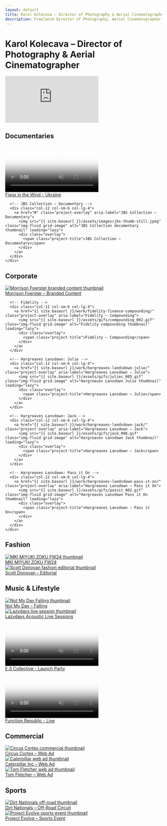 ```yaml
---
layout: default
title: Karol Kolecava – Director of Photography & Aerial Cinematographer
description: Freelance Director of Photography, Aerial Cinematographer and Camera Operator from Slovakia working around London and the UK with 5 years of experience.
---
```


<div class="container mt-5 pt-5">

  <!-- Page H1 for SEO and accessibility -->
  <h1 class="visually-hidden">Karol Kolecava – Director of Photography & Aerial Cinematographer</h1>

  <!-- Hero video section -->
  <section class="video-hero-container ratio ratio-16x9" aria-label="Showreel">
    <iframe
      src="https://www.youtube.com/embed/YOUR_VIDEO_ID?autoplay=1&mute=1&controls=0&showinfo=0&modestbranding=0&rel=0&loop=1&playlist=P56Fe2VRf5Y"
      frameborder="0"
      allow="autoplay; fullscreen"
      class="bg-iframe"
      title="Karol Kolecava Showreel"
    ></iframe>
  </section>

  <!-- Documentaries -->
  <section class="mt-5" aria-labelledby="documentaries-heading">
    <h2 id="documentaries-heading" class="category-headings">Documentaries</h2>
    <div class="row g-4">
      <!-- Flags in the Wind – Ukraine -->
      <div class="col-12 col-sm-6 col-lg-4">
        <a href="{{ site.baseurl }}/work/flags-in-the-wind/" class="project-overlay" aria-label="Flags in the Wind – Ukraine Trailer">
          <video class="img-fluid grid-image" autoplay loop muted playsinline loading="lazy" poster="{{ site.baseurl }}/assets/images/ua_oldman-thumb.jpg">
            <source src="{{ site.baseurl }}/assets/webm/ua_oldman.webm" type="video/webm">
          </video>
          <div class="overlay">
            <span class="project-title">Flags in the Wind – Ukraine</span>
          </div>
        </a>
      </div>

      <!-- JBS Collection – Documentary -->
      <div class="col-12 col-sm-6 col-lg-4">
        <a href="#" class="project-overlay" aria-label="JBS Collection – Documentary">
          <img src="{{ site.baseurl }}/assets/images/jbs-thumb-still.jpeg" class="img-fluid grid-image" alt="JBS Collection documentary thumbnail" loading="lazy">
          <div class="overlay">
            <span class="project-title">JBS Collection – Documentary</span>
          </div>
        </a>
      </div>
    </div>
  </section>

  <!-- Corporate -->
  <section class="mt-5" aria-labelledby="corporate-heading">
    <h2 id="corporate-heading" class="category-headings">Corporate</h2>
    <div class="row g-4">
      <!-- Morrison Foerster -->
      <div class="col-12 col-sm-6 col-lg-4">
        <a href="{{ site.baseurl }}/work/morrison-foerster/" class="project-overlay" aria-label="Morrison Foerster – Branded Content">
          <img src="{{ site.baseurl }}/assets/gifs/mofo_003.gif" class="img-fluid grid-image" alt="Morrison Foerster branded content thumbnail" loading="lazy">
          <div class="overlay">
            <span class="project-title">Morrison Foerster – Branded Content</span>
          </div>
        </a>
      </div>

      <!-- Fidelity -->
      <div class="col-12 col-sm-6 col-lg-4">
        <a href="{{ site.baseurl }}/work/fidelity-finance-compounding/" class="project-overlay" aria-label="Fidelity – Compounding">
          <img src="{{ site.baseurl }}/assets/gifs/compounding_002.gif" class="img-fluid grid-image" alt="Fidelity compounding thumbnail" loading="lazy">
          <div class="overlay">
            <span class="project-title">Fidelity – Compounding</span>
          </div>
        </a>
      </div>

      <!-- Hargreaves Lansdown: Julie -->
      <div class="col-12 col-sm-6 col-lg-4">
        <a href="{{ site.baseurl }}/work/hargreaves-landsdown-julie/" class="project-overlay" aria-label="Hargreaves Lansdown – Julie">
          <img src="{{ site.baseurl }}/assets/gifs/juliec_005.gif" class="img-fluid grid-image" alt="Hargreaves Lansdown Julie thumbnail" loading="lazy">
          <div class="overlay">
            <span class="project-title">Hargreaves Lansdown – Julie</span>
          </div>
        </a>
      </div>

      <!-- Hargreaves Lansdown: Jack -->
      <div class="col-12 col-sm-6 col-lg-4">
        <a href="{{ site.baseurl }}/work/hargreaves-landsdown-jack/" class="project-overlay" aria-label="Hargreaves Lansdown – Jack">
          <img src="{{ site.baseurl }}/assets/gifs/jack_008.gif" class="img-fluid grid-image" alt="Hargreaves Lansdown Jack thumbnail" loading="lazy">
          <div class="overlay">
            <span class="project-title">Hargreaves Lansdown – Jack</span>
          </div>
        </a>
      </div>

      <!-- Hargreaves Lansdown: Pass it On -->
      <div class="col-12 col-sm-6 col-lg-4">
        <a href="{{ site.baseurl }}/work/hargreaves-landsdown-pass-it-on/" class="project-overlay" aria-label="Hargreaves Lansdown – Pass it On">
          <img src="{{ site.baseurl }}/assets/gifs/passit_002.gif" class="img-fluid grid-image" alt="Hargreaves Lansdown Pass it On thumbnail" loading="lazy">
          <div class="overlay">
            <span class="project-title">Hargreaves Lansdown – Pass it On</span>
          </div>
        </a>
      </div>
    </div>
  </section>

  <!-- Fashion -->
  <section class="mt-5" aria-labelledby="fashion-heading">
    <h2 id="fashion-heading" class="category-headings">Fashion</h2>
    <div class="row g-4">
      <div class="col-12 col-sm-6 col-lg-4">
        <a href="{{ site.baseurl }}/work/miyuki-zoku-fw24-campaign/" class="project-overlay" aria-label="MKI MIYUKI ZOKU FW24 Campaign">
          <img src="{{ site.baseurl }}/assets/gifs/mki_002.gif" class="img-fluid grid-image" alt="MKI MIYUKI ZOKU FW24 thumbnail" loading="lazy">
          <div class="overlay">
            <span class="project-title">MKI MIYUKI ZOKU FW24</span>
          </div>
        </a>
      </div>
      <div class="col-12 col-sm-6 col-lg-4">
        <a href="{{ site.baseurl }}/work/scott-donovan/" class="project-overlay" aria-label="Scott Donovan Editorial">
          <img src="{{ site.baseurl }}/assets/gifs/scott_007.gif" class="img-fluid grid-image" alt="Scott Donovan fashion editorial thumbnail" loading="lazy">
          <div class="overlay">
            <span class="project-title">Scott Donovan – Editorial</span>
          </div>
        </a>
      </div>
    </div>
  </section>

  <!-- Music & Lifestyle -->
  <section class="mt-5" aria-labelledby="music-heading">
    <h2 id="music-heading" class="category-headings">Music & Lifestyle</h2>
    <div class="row g-4">
      <div class="col-12 col-sm-6 col-lg-4">
        <a href="{{ site.baseurl }}/work/not-my-day-falling/" class="project-overlay" aria-label="Not My Day – Falling">
          <img src="{{ site.baseurl }}/assets/gifs/nmd_003.gif" class="img-fluid grid-image" alt="Not My Day Falling thumbnail" loading="lazy">
          <div class="overlay">
            <span class="project-title">Not My Day – Falling</span>
          </div>
        </a>
      </div>
      <div class="col-12 col-sm-6 col-lg-4">
        <a href="{{ site.baseurl }}/work/lazydays-acoustic-live-sessions/" class="project-overlay" aria-label="Lazydays Acoustic Sessions">
          <img src="{{ site.baseurl }}/assets/gifs/mabes_001.gif" class="img-fluid grid-image" alt="Lazydays live session thumbnail" loading="lazy">
          <div class="overlay">
            <span class="project-title">Lazydays Acoustic Live Sessions</span>
          </div>
        </a>
      </div>
      <div class="col-12 col-sm-6 col-lg-4">
        <a href="{{ site.baseurl }}/work/es-collective/" class="project-overlay" aria-label="E.S Collective Launch Party">
          <video class="img-fluid grid-image" autoplay loop muted playsinline loading="lazy" poster="{{ site.baseurl }}/assets/images/ua_oldman-thumb.jpg">
            <source src="{{ site.baseurl }}/assets/webm/es_001.webm" type="video/webm">
          </video>
          <div class="overlay">
            <span class="project-title">E.S Collective - Launch Party</span>
          </div>
        </a>
      </div>
      <div class="col-12 col-sm-6 col-lg-4">
        <a href="{{ site.baseurl }}/work/function-republic/" class="project-overlay" aria-label="Function Republic - Live">
          <video class="img-fluid grid-image" autoplay loop muted playsinline loading="lazy" poster="{{ site.baseurl }}/assets/images/ua_oldman-thumb.jpg">
            <source src="{{ site.baseurl }}/assets/webm/functionrep_007.webm" type="video/webm">
          </video>
          <div class="overlay">
            <span class="project-title">Function Republic - Live</span>
          </div>
        </a>
      </div>
    </div>
  </section>

  <!-- Commercial -->
  <section class="mt-5" aria-labelledby="commercial-heading">
    <h2 id="commercial-heading" class="category-headings">Commercial</h2>
    <div class="row g-4">
      <div class="col-12 col-sm-6 col-lg-4">
        <a href="{{ site.baseurl }}/work/circus-cortex/" class="project-overlay" aria-label="Circus Cortex Web Ad">
          <img src="{{ site.baseurl }}/assets/gifs/cortex_010.gif" class="img-fluid grid-image" alt="Circus Cortex commercial thumbnail" loading="lazy">
          <div class="overlay">
            <span class="project-title">Circus Cortex – Web Ad</span>
          </div>
        </a>
      </div>
      <div class="col-12 col-sm-6 col-lg-4">
        <a href="#" class="project-overlay" aria-label="Caterpillar Inc Web Ad">
          <img src="{{ site.baseurl }}/assets/images/caterpillar-thumb-still_1.5.1-min.jpg" class="img-fluid grid-image" alt="Caterpillar web ad thumbnail" loading="lazy">
          <div class="overlay">
            <span class="project-title">Caterpillar Inc – Web Ad</span>
          </div>
        </a>
      </div>
      <div class="col-12 col-sm-6 col-lg-4">
        <a href="#" class="project-overlay" aria-label="Tom Fletcher Web Ad">
          <img src="{{ site.baseurl }}/assets/gifs/puffinbooks_001.gif" class="img-fluid grid-image" alt="Tom Fletcher web ad thumbnail" loading="lazy">
          <div class="overlay">
            <span class="project-title">Tom Fletcher – Web Ad</span>
          </div>
        </a>
      </div>
    </div>
  </section>

  <!-- Sports -->
  <section class="mt-5" aria-labelledby="sports-heading">
    <h2 id="sports-heading" class="category-headings">Sports</h2>
    <div class="row g-4">
      <div class="col-12 col-sm-6 col-lg-4">
        <a href="{{ site.baseurl }}/work/dirt-nationals/" class="project-overlay" aria-label="Dirt Nationals Off-Road Circuit">
          <img src="{{ site.baseurl }}/assets/gifs/dirt_003.gif" class="img-fluid grid-image" alt="Dirt Nationals off-road thumbnail" loading="lazy">
          <div class="overlay">
            <span class="project-title">Dirt Nationals – Off-Road Circuit</span>
          </div>
        </a>
      </div>
      <div class="col-12 col-sm-6 col-lg-4">
        <a href="#" class="project-overlay" aria-label="Project Evolve Sports Event">
          <img src="{{ site.baseurl }}/assets/images/projectevolve-001.png" class="img-fluid grid-image" alt="Project Evolve sports event thumbnail" loading="lazy">
          <div class="overlay">
            <span class="project-title">Project Evolve – Sports Event</span>
          </div>
        </a>
      </div>
    </div>
  </section>

</div>